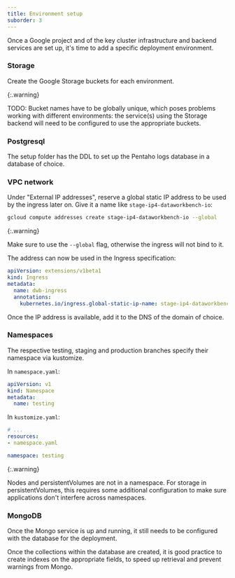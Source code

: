 ```yaml
---
title: Environment setup
suborder: 3
---
```


Once a Google project and of the key cluster infrastructure and backend services are set up, it's time to add a specific deployment environment.

### Storage

Create the Google Storage buckets for each environment.

{:.warning}

TODO: Bucket names have to be globally unique, which poses problems working with different environments: the service(s) using the Storage backend will need to be configured to use the appropriate buckets.

### Postgresql

The setup folder has the DDL to set up the Pentaho logs database in a database of choice.

### VPC network

Under "External IP addresses", reserve a global static IP address to be used by the ingress later on. Give it a name like `stage-ip4-dataworkbench-io`:

```bash
gcloud compute addresses create stage-ip4-dataworkbench-io --global
```

{:.warning}

Make sure to use the `--global` flag, otherwise the ingress will not bind to it.

The address can now be used in the Ingress specification:

```yaml
apiVersion: extensions/v1beta1
kind: Ingress
metadata:
  name: dwb-ingress
  annotations:
    kubernetes.io/ingress.global-static-ip-name: stage-ip4-dataworkbench-io
```

Once the IP address is available, add it to the DNS of the domain of choice.

### Namespaces

The respective testing, staging and production branches specify their namespace via kustomize.

In `namespace.yaml`:

```yaml
apiVersion: v1
kind: Namespace
metadata:
  name: testing
```

In `kustomize.yaml`:

```yaml
# ...
resources:
- namespace.yaml

namespace: testing
```

{:.warning}

Nodes and persistentVolumes are not in a namespace. For storage in persistentVolumes, this requires some additional configuration to make sure applications don't interfere across namespaces.

### MongoDB

Once the Mongo service is up and running, it still needs to be configured with the database for the deployment.

Once the collections within the database are created, it is good practice to create indexes on the appropriate fields, to speed up retrieval and prevent warnings from Mongo.
